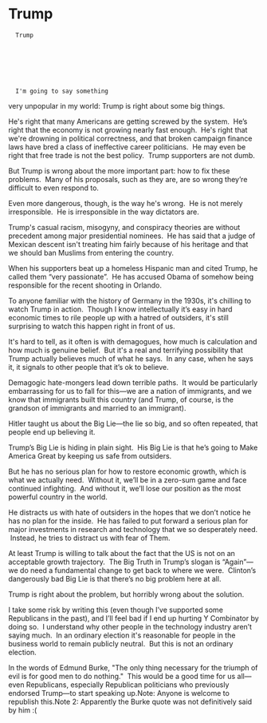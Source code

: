 # Trump


    
  
    

    
      Trump

      
    
  

  
    
      I'm going to say something
very unpopular in my world: Trump is right about some big things.

He's right that many
Americans are getting screwed by the system. 
He’s right that the economy is not growing nearly fast enough.  He's right that we're drowning in political
correctness, and that broken campaign finance laws have bred a class of
ineffective career politicians.  He may even be right that free trade is
not the best policy.  Trump supporters
are not dumb.

But Trump is wrong
about the more important part: how to fix these problems.  Many of his
proposals, such as they are, are so wrong they’re difficult to even respond to.

Even more dangerous,
though, is the way he's wrong.  He is not merely irresponsible.  He
is irresponsible in the way dictators are.

Trump's casual
racism, misogyny, and conspiracy theories are without precedent among major presidential
nominees.  He has said that a judge of
Mexican descent isn't treating him fairly because of his heritage and that we
should ban Muslims from entering the country.

When his supporters
beat up a homeless Hispanic man and cited Trump, he called them “very
passionate”.  He has accused Obama of somehow being
responsible for the recent shooting in Orlando.

To anyone familiar
with the history of Germany in the 1930s, it's chilling to watch Trump in
action.  Though I know intellectually it’s easy in hard economic times to
rile people up with a hatred of outsiders, it's still surprising to watch this
happen right in front of us.

It's hard to tell, as
it often is with demagogues, how much is calculation and how much is genuine
belief.  But it's a real and terrifying possibility that Trump actually
believes much of what he says.  In any
case, when he says it, it signals to other people that it’s ok to believe.

Demagogic
hate-mongers lead down terrible paths.  It would be particularly
embarrassing for us to fall for this—we are a nation of immigrants, and we know
that immigrants built this country (and Trump, of course, is the grandson of
immigrants and married to an immigrant).

Hitler taught us
about the Big Lie—the lie so big, and so often repeated, that people end up
believing it.

Trump’s Big Lie is
hiding in plain sight.  His Big Lie is
that he’s going to Make America Great by keeping us safe from outsiders.

But he has no serious
plan for how to restore economic growth, which is what we actually need.  Without it, we’ll be in a zero-sum game and
face continued infighting.  And without
it, we’ll lose our position as the most powerful country in the world.

He distracts us with
hate of outsiders in the hopes that we don’t notice he has no plan for the
inside.  He has failed to put forward a serious
plan for major investments in research and technology that we so desperately
need.  Instead, he tries to distract us
with fear of Them.

At least Trump is
willing to talk about the fact that the US is not on an acceptable growth
trajectory.  The Big Truth in Trump’s
slogan is “Again”—we do need a fundamental change to get back to where we were.  Clinton’s dangerously bad Big Lie is that
there’s no big problem here at all.

Trump is right about
the problem, but horribly wrong about the solution.

I take some
risk by writing this (even though I’ve supported some Republicans in the past), and
I’ll feel bad if I end up hurting Y Combinator by doing so.  I understand why other people in the
technology industry aren’t saying much.  In an ordinary election it's
reasonable for people in the business world to remain publicly neutral.  But this is not an ordinary election.

In the words
of Edmund Burke, "The only thing necessary for the triumph of evil is for
good men to do nothing."  This would
be a good time for us all—even Republicans, especially Republican politicians who
previously endorsed Trump—to start speaking up.Note: Anyone is welcome to republish this.Note 2: Apparently the Burke quote was not definitively said by him :(
    
  


  
